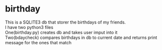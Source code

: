 # birthday

This is a SQLITE3 db that storer the birthdays of my friends.  
I have two python3 files  
One(birthday.py) creates db and takes user imput into it  
Two(bdaycheck) compares birthdays in db to current date and returns print message for the ones that match 

